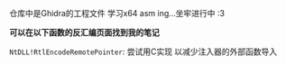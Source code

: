 仓库中是Ghidra的工程文件
学习x64 asm ing...坐牢进行中 :3

**可以在以下函数的反汇编页面找到我的笔记**

`NtDLL!RtlEncodeRemotePointer`: 尝试用C实现 以减少注入器的外部函数导入
